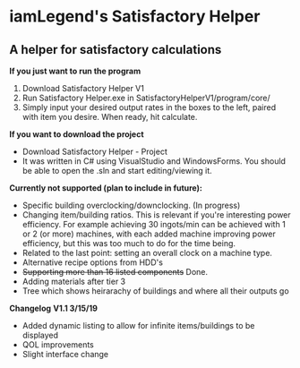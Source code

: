 # iamLegend's Satisfactory Helper
## A helper for satisfactory calculations

__If you just want to run the program__
1. Download Satisfactory Helper V1
2. Run Satisfactory Helper.exe in SatisfactoryHelperV1/program/core/
3. Simply input your desired output rates in the boxes to the left, paired with item you desire. When ready, hit calculate.

__If you want to download the project__
- Download Satisfactory Helper - Project
- It was written in C# using VisualStudio and WindowsForms. You should be able to open the .sln and start editing/viewing it.

__Currently not supported (plan to include in future):__
- Specific building overclocking/downclocking. (In progress)
- Changing item/building ratios. This is relevant if you're interesting power efficiency. For example achieving 30 ingots/min can be achieved with 1 or 2 (or more) machines, with each added machine improving power efficiency, but this was too much to do for the time being.
- Related to the last point: setting an overall clock on a machine type.
- Alternative recipe options from HDD's
- ~~Supporting more than 16 listed components~~ Done.
- Adding materials after tier 3
- Tree which shows heirarachy of buildings and where all their outputs go

__Changelog__
__V1.1 3/15/19__
- Added dynamic listing to allow for infinite items/buildings to be displayed
- QOL improvements
- Slight interface change
